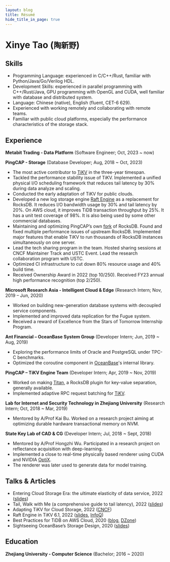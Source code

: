 ```yaml
---
layout: blog
title: Résumé
hide_title_in_page: true
---
```


# Xinye Tao (`陶新野`)

## Skills

- Programming Language: experienced in C/C++/Rust, familiar with Python/Java/Go/Verilog HDL.
- Development Skills: experienced in parallel programming with C++/Rust/Java, GPU programming with OpenGL and CUDA, well familiar with database and distributed system.
- Language: Chinese (native), English (fluent, CET-6 629).
- Experienced with working remotely and collaborating with remote teams.
- Familiar with public cloud platforms, especially the performance characteristics of the storage stack.

## Experience

**Metabit Trading - Data Platform** (Software Engineer; Oct, 2023 \~ now)

**PingCAP - Storage** (Database Developer; Aug, 2018 ~ Oct, 2023)

  - The most active contributor to [TiKV](https://github.com/tikv/tikv) in the three-year
timespan.
  - Tackled the performance stability issue of TiKV. Implemented a unified physical I/O
scheduling framework that reduces tail latency by 30% during data analyze and scaling.
  - Conducted the early adaptation of TiKV for public clouds.
  - Developed a new log storage engine [Raft Engine](https://github.com/tikv/raft-engine) as a replacement for RocksDB. It reduces I/O bandwidth usage by 30% and tail latency by 20%. On AWS cloud, it improves TiDB transaction throughput by 25%. It has a unit test coverage of 98%. It is also being used by some other commercial databases.
  - Maintaining and optimizing PingCAP’s own [fork](https://github.com/tikv/rocksdb) of RocksDB. Found and fixed multiple performance issues of upstream RocksDB. Implemented major features that enable TiKV to run thousands of RocksDB instances simultaneously on one server.
  - Lead the tech sharing program in the team. Hosted sharing sessions at CNCF Maintainer Track and USTC Event. Lead the research collaboration program with USTC.
  - Optimized CI infrastructure to cut down 80% resource usage and 40% build time.
  - Received Ownership Award in 2022 (top 10/250). Received FY23 annual high performance recognition (top 2/250).

**Microsoft Research Asia - Intelligent Cloud & Edge** (Research Intern; Nov, 2019 – Jun, 2020)

  - Worked on building new-generation database systems with decoupled service components.
  - Implemented and improved data replication for the Fugue system.
  - Received a reward of Excellence from the Stars of Tomorrow Internship Program.

**Ant Financial – OceanBase System Group** (Developer Intern; Jun, 2019 ~ Aug, 2019)
  - Exploring the performance limits of Oracle and PostgreSQL under TPC-C benchmarks.
  - Optimized the coroutine component in [OceanBase](https://www.oceanbase.com/)'s internal library.

**PingCAP – TiKV Engine Team** (Developer Intern; Apr, 2019 ~ Nov, 2019)
  - Worked on making [Titan](https://github.com/tikv/titan), a RocksDB plugin for key-value separation, generally available.
  - Implemented adaptive RPC request batching for [TiKV](https://github.com/tikv/tikv).

**Lab for Internet and Security Technology in Zhejiang University** (Research Intern; Oct, 2018 ~ Mar, 2019)
  - Mentored by A/Prof Kai Bu. Worked on a research project aiming at optimizing durable hardware transactional memory on NVM.

**State Key Lab of CAD & CG** (Developer Intern; Jul, 2018 ~ Sept, 2018)
  - Mentored by A/Prof Hongzhi Wu. Participated in a research project on reflectance acquisition with deep-learning.
  - Implemented a close to real-time physically based renderer using CUDA and NVIDIA [OptiX](https://developer.nvidia.com/rtx/ray-tracing/optix).
  - The renderer was later used to generate data for model training.

## Talks & Articles

- Entering Cloud Storage Era: the ultimate elasticity of data service, 2022 ([slides](https://docs.google.com/presentation/d/10Qa6nOH5Ply502kCfAnnaq2381bh4iwvPZpCvfJKTP0/edit?usp=drive_link))
- Tail, Walk with Me (a comprehensive guide to tail latency), 2022 ([slides](https://docs.google.com/presentation/d/1UinEMajK7qfHb7XwLGtd57ySU1g1x43bQ0L7aW7xXhg/edit?usp=drive_link))
- Adapting TiKV for Cloud Storage, 2022 ([CNCF](https://kccnceu2022.sched.com/event/ytoM/adapting-tikv-for-cloud-storage-xinye-tao-jinpeng-zhang-pingcap))
- Raft Engine in TiKV 6.1, 2022 ([slides](https://docs.google.com/presentation/d/1JLtg1k2hQ130ByclY3F3wpAxHF97-XUJvK58D4ZUnz8/edit?usp=drive_link), [InfoQ](https://www.infoq.com/articles/raft-engine-tikv-database/))
- Best Practices for TiDB on AWS Cloud, 2020 ([blog](https://www.pingcap.com/blog/best-practices-for-tidb-on-aws-cloudblog/), [DZone](https://dzone.com/articles/best-practices-for-tidb-on-aws-cloud))
- Sightseeing OceanBase’s Storage Design, 2020 ([slides](https://docs.google.com/presentation/d/132xVa9SnKPjlDutIabDb8Bw6OW2PR7rLVUlXqA_2tVQ/edit?usp=drive_link))

## Education

**Zhejiang University - Computer Science** (Bachelor; 2016 ~ 2020)
